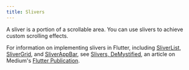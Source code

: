 ```yaml
---
title: Slivers
---
```


A sliver is a portion of a scrollable area. You can use slivers to
achieve custom scrolling effects.

For information on implementing slivers in Flutter, including
[SliverList]({{api}}/flutter/widgets/SliverList-class.html),
[SliverGrid]({{api}}/flutter/widgets/SliverGrid-class.html), and
[SliverAppBar]({{api}}/flutter/material/SliverAppBar-class.html),
see [Slivers,
DeMystified]({{flutter-medium}}/slivers-demystified-6ff68ab0296f),
an article on Medium's [Flutter Publication]({{flutter-medium}}).
